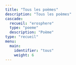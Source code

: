```yaml
---
title: "Tous les poèmes"
description: "Tous les poèmes"
cascade:
  recueil: "erosphere"
  type: "poeme"
  description: "Poème"
type: "recueil"
menu:
  main:
    identifier: "tous"
    weight: 6
---
```

